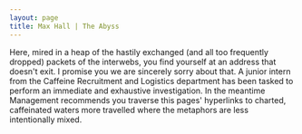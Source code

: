 ```yaml
---
layout: page
title: Max Hall | The Abyss
---
```


Here, mired in a heap of the hastily exchanged (and all too frequently dropped) packets of the interwebs, you find yourself at an address that doesn't exit.
I promise you we are sincerely sorry about that. A junior intern from the Caffeine Recruitment and Logistics department has been tasked to perform an immediate and exhaustive investigation.
In the meantime Management recommends you traverse this pages' hyperlinks to charted, caffeinated waters more travelled where the metaphors are less intentionally mixed.
